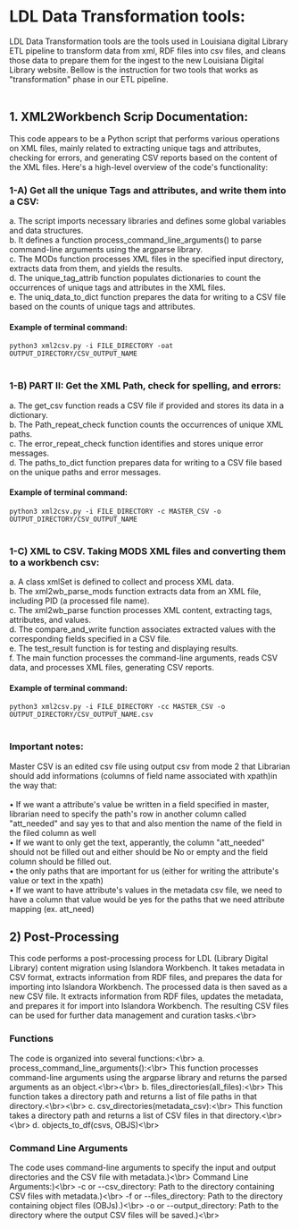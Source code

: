 # LDL Data Transformation tools:
LDL Data Transformation tools are the tools used in Louisiana digital Library ETL pipeline to transform data from xml, RDF files into csv files, and cleans those data to prepare them for the ingest to the new Louisiana Digital Library website. Bellow is the instruction for two tools that works as "transformation" phase in our ETL pipeline.</br></br>

## 1. XML2Workbench Scrip Documentation:
This code appears to be a Python script that performs various operations on XML files, mainly related to extracting unique tags and attributes, checking for errors, and generating CSV reports based on the content of the XML files. Here's a high-level overview of the code's functionality: </br>
### 1-A) Get all the unique Tags and attributes, and write them into a CSV:
a.	The script imports necessary libraries and defines some global variables and data structures. </br>
b.	It defines a function process_command_line_arguments() to parse command-line arguments using the argparse library.</br>
c.	The MODs function processes XML files in the specified input directory, extracts data from them, and yields the results.</br>
d.	The unique_tag_attrib function populates dictionaries to count the occurrences of unique tags and attributes in the XML files.</br>
e.	The uniq_data_to_dict function prepares the data for writing to a CSV file based on the counts of unique tags and attributes.</br>
#### Example of terminal command: 
`` python3 xml2csv.py -i FILE_DIRECTORY -oat OUTPUT_DIRECTORY/CSV_OUTPUT_NAME `` </br></br>

### 1-B) PART II: Get the XML Path, check for spelling, and errors:
a.	The get_csv function reads a CSV file if provided and stores its data in a dictionary.</br>
b.	The Path_repeat_check function counts the occurrences of unique XML paths.</br>
c.	The error_repeat_check function identifies and stores unique error messages.</br>
d.	The paths_to_dict function prepares data for writing to a CSV file based on the unique paths and error messages.</br>
#### Example of terminal command: 
`` python3 xml2csv.py -i FILE_DIRECTORY -c MASTER_CSV -o OUTPUT_DIRECTORY/CSV_OUTPUT_NAME `` </br></br>

### 1-C) XML to CSV. Taking MODS XML files and converting them to a workbench csv:
a.	A class xmlSet is defined to collect and process XML data.</br>
b.	The xml2wb_parse_mods function extracts data from an XML file, including PID (a processed file name).</br>
c.	The xml2wb_parse function processes XML content, extracting tags, attributes, and values.</br>
d.	The compare_and_write function associates extracted values with the corresponding fields specified in a CSV file.</br>
e.	The test_result function is for testing and displaying results.</br>
f.	The main function processes the command-line arguments, reads CSV data, and processes XML files, generating CSV reports.</br>
#### Example of terminal command: 
`` python3 xml2csv.py -i FILE_DIRECTORY -cc MASTER_CSV -o OUTPUT_DIRECTORY/CSV_OUTPUT_NAME.csv `` </br></br>

### Important notes:
Master CSV is an edited csv file using output csv from mode 2 that Librarian should add informations (columns of field name associated with xpath)in the way that:</br></br>
•	If we want a attribute's value be written in a field specified in master, librarian need to specify the path's row in another column called "att_needed" and say yes to that and also mention the name of the field in the filed column as well</br>
•	If we want to only get the text, apperantly, the column "att_needed" should not be filled out and either should be No or empty and the field column should be filled out.</br>
•	the only paths that are important for us (either for writing the attribute's value or text in the xpath)</br>
•	If we want to have attribute's values in the metadata csv file, we need to have a column that value would be yes for the paths that we need attribute mapping (ex. att_need)</br>


## 2) Post-Processing 
This code performs a post-processing process for LDL (Library Digital Library) content migration using Islandora Workbench. It takes metadata in CSV format, extracts information from RDF files, and prepares the data for importing into Islandora Workbench. The processed data is then saved as a new CSV file.
It extracts information from RDF files, updates the metadata, and prepares it for import into Islandora Workbench. The resulting CSV files can be used for further data management and curation tasks.<\br>

### Functions
The code is organized into several functions:<\br>
a.	process_command_line_arguments():<\br>
This function processes command-line arguments using the argparse library and returns the parsed arguments as an object.<\br><\br>
b.	files_directories(all_files):<\br>
This function takes a directory path and returns a list of file paths in that directory.<\br><\br>
c.	csv_directories(metadata_csv):<\br>
This function takes a directory path and returns a list of CSV files in that directory.<\br><\br>
d.	objects_to_df(csvs, OBJS)<\br>

### Command Line Arguments
The code uses command-line arguments to specify the input and output directories and the CSV file with metadata.)<\br>
Command Line Arguments:)<\br>
-c or --csv_directory: Path to the directory containing CSV files with metadata.)<\br>
-f or --files_directory: Path to the directory containing object files (OBJs).)<\br>
-o or --output_directory: Path to the directory where the output CSV files will be saved.)<\br>






